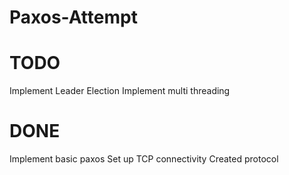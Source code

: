 Paxos-Attempt
=============

TODO
=============
Implement Leader Election
Implement multi threading

DONE
=============
Implement basic paxos
Set up TCP connectivity
Created protocol
